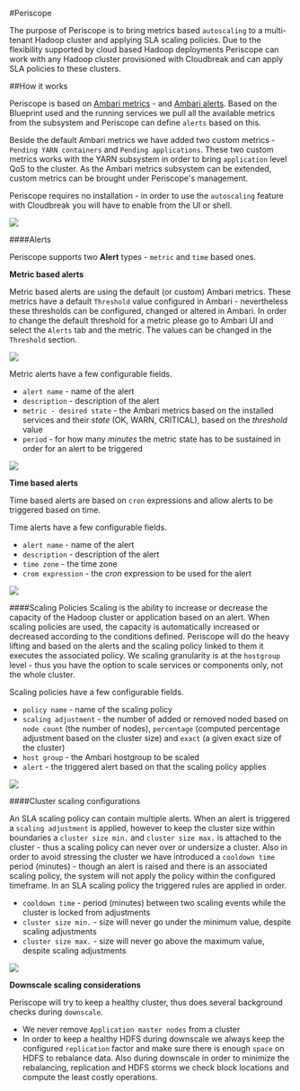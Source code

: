 #Periscope

The purpose of Periscope is to bring metrics based `autoscaling` to a multi-tenant Hadoop cluster and applying SLA scaling policies. Due to the flexibility supported by cloud based Hadoop deployments Periscope can work with any Hadoop cluster provisioned with Cloudbreak and can apply SLA policies to these clusters.

##How it works

Periscope is based on [Ambari metrics](https://cwiki.apache.org/confluence/display/AMBARI/Metrics) - and [Ambari alerts](https://cwiki.apache.org/confluence/display/AMBARI/Alerts). Based on the Blueprint used and the running services we pull all the available metrics from the subsystem and Periscope can define `alerts` based on this.

Beside the default Ambari metrics we have added two custom metrics - `Pending YARN containers` and `Pending applications`. These two custom metrics works with the YARN subsystem in order to bring `application` level QoS to the cluster. As the Ambari metrics subsystem can be extended, custom metrics can be brought under Periscope's management.

Periscope requires no installation - in order to use the `autoscaling` feature with Cloudbreak you will have to enable from the UI or shell.

![](/images/enable_periscope.png)

####Alerts

Periscope supports two **Alert** types - `metric` and `time` based ones.

**Metric based alerts**

Metric based alerts are using the default (or custom) Ambari metrics. These metrics have a default `Threshold` value configured in Ambari - nevertheless these thresholds can be configured, changed or altered in Ambari. In order to change the default threshold for a metric please go to Ambari UI and select the `Alerts` tab and the metric. The values can be changed in the `Threshold` section.

![](/images/ambari_threshold.png)

Metric alerts have a few configurable fields.

* `alert name` - name of the alert
* `description` - description of the alert
* `metric - desired state` - the Ambari metrics based on the installed services and their *state* (OK, WARN, CRITICAL), based on the *threshold* value
* `period` - for how many *minutes* the metric state has to be sustained in order for an alert to be triggered

![](/images/metric_alert.png)

**Time based alerts**

Time based alerts are based on `cron` expressions and allow alerts to be triggered based on time.

Time alerts have a few configurable fields.

* `alert name` - name of the alert
* `description` - description of the alert
* `time zone` - the time zone
* `crom expression` - the *cron* expression to be used for the alert

![](/images/time_alert.png)


####Scaling Policies
Scaling is the ability to increase or decrease the capacity of the Hadoop cluster or application based on an alert.
When scaling policies are used, the capacity is automatically increased or decreased according to the conditions defined.
Periscope will do the heavy lifting and based on the alerts and the scaling policy linked to them it executes the associated policy. We scaling granularity is at the `hostgroup` level - thus you have the option to scale services or components only, not the whole cluster.

Scaling policies have a few configurable fields.

* `policy name` - name of the scaling policy
* `scaling adjustment` - the number of added or removed noded based on `node count` (the number of nodes), `percentage` (computed percentage adjustment based on the cluster size) and `exact` (a given exact size of the cluster)
* `host group` - the Ambari hostgroup to be scaled
* `alert` - the triggered alert based on that the scaling policy applies

![](/images/policy.png)

####Cluster scaling configurations

An SLA scaling policy can contain multiple alerts. When an alert is triggered a `scaling adjustment` is applied, however to keep the cluster size within boundaries a `cluster size min.` and `cluster size max.` is attached to the cluster - thus a scaling policy can never over or undersize a cluster. Also in order to avoid stressing the cluster we have introduced a `cooldown time` period (minutes) - though an alert is raised and there is an associated scaling policy, the system will not apply the policy within the configured timeframe. In an SLA scaling policy the triggered rules are applied in order.

* `cooldown time` - period (minutes) between two scaling events while the cluster is locked from adjustments
* `cluster size min.` - size will never go under the minimum value, despite scaling adjustments
* `cluster size max.` - size will never go above the maximum value, despite scaling adjustments

![](/images/scaling_config.png)

**Downscale scaling considerations**

Periscope will try to keep a healthy cluster, thus does several background checks during `downscale`.

* We never remove `Application master nodes` from a cluster
* In order to keep a healthy HDFS during downscale we always keep the configured `replication` factor and make sure there is enough `space` on HDFS to rebalance data. Also during downscale in order to minimize the rebalancing, replication and HDFS storms we check block locations and compute the least costly operations.
